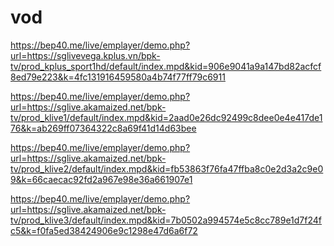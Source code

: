 # vod

https://bep40.me/live/emplayer/demo.php?url=https://sglivevega.kplus.vn/bpk-tv/prod_kplus_sport1hd/default/index.mpd&kid=906e9041a9a147bd82acfcf8ed79e223&k=4fc131916459580a4b74f77ff79c6911

https://bep40.me/live/emplayer/demo.php?url=https://sglive.akamaized.net/bpk-tv/prod_klive1/default/index.mpd&kid=2aad0e26dc92499c8dee0e4e417de176&k=ab269ff07364322c8a69f41d14d63bee

https://bep40.me/live/emplayer/demo.php?url=https://sglive.akamaized.net/bpk-tv/prod_klive2/default/index.mpd&kid=fb53863f76fa47ffba8c0e2d3a2c9e09&k=66caecac92fd2a967e98e36a661907e1

https://bep40.me/live/emplayer/demo.php?url=https://sglive.akamaized.net/bpk-tv/prod_klive3/default/index.mpd&kid=7b0502a994574e5c8cc789e1d7f24fc5&k=f0fa5ed38424906e9c1298e47d6a6f72
